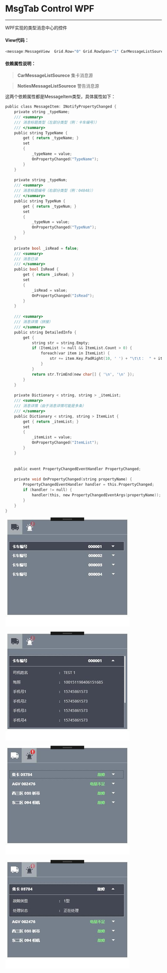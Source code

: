 # MsgTab Control WPF
---
WPF实现的类型消息中心的控件
#### View代码：
```C
<message:MessageView  Grid.Row="0" Grid.RowSpan="1" CarMessageListSourece="{Binding CarMessageList}" NotiesMessageListSourece="{Binding NotiesMessageList}"></message:MessageView>
```

#### 依赖属性说明：
>**CarMessageListSourece** 
集卡消息源

>**NotiesMessageListSourece**
警告消息源

这两个依赖属性都是MessageItem类型，具体属性如下：

```C {.line-numbers}
public class MessageItem: INotifyPropertyChanged {
    private string _typeName;
    /// <summary>
    /// 消息标题类型（左部分类型（例：卡车编号））
    /// </summary>
    public string TypeName {
        get { return _typeName; }
        set 
        {
            _typeName = value;
            OnPropertyChanged("TypeName");
        }
    }

    private string _typeNum;
    /// <summary>
    /// 消息标题编号（右部分类型（例：04848））
    /// </summary>
    public string TypeNum {
        get { return _typeNum; }
        set 
        {
            _typeNum = value;
            OnPropertyChanged("TypeNum");
        }
    }

    private bool _isRead = false;
    /// <summary>
    /// 消息已读
    /// </summary>
    public bool IsRead {
        get { return _isRead; }
        set 
        {
            _isRead = value;
            OnPropertyChanged("IsRead");
        }
    }

    /// <summary>
    /// 消息详情（拼接）
    /// </summary>
    public string DetailedInfo {
        get {
            string str = string.Empty;
            if (ItemList != null && ItemList.Count > 0) {
                foreach(var item in ItemList) {
                    str += item.Key.PadRight(10, ' ') + "\t\t：  " + item.Value + "\n\n";
                }
            }
            return str.TrimEnd(new char[] { '\n', '\n' });
        }
    }

    private Dictionary < string, string > _itemList;
    /// <summary>
    /// 消息详情（由于消息详情可能是多条）
    /// </summary>
    public Dictionary < string, string > ItemList {
        get { return _itemList; }
        set 
        {
            _itemList = value;
            OnPropertyChanged("ItemList");
        }
    }


    public event PropertyChangedEventHandler PropertyChanged;

    private void OnPropertyChanged(string propertyName) {
        PropertyChangedEventHandler handler = this.PropertyChanged;
        if (handler != null) {
            handler(this, new PropertyChangedEventArgs(propertyName));
        }
    }
}
```

![A](https://github.com/lingme/Picture_Bucket/raw/master/MsgTab_Control_WPF_img/index_1.jpg)

![A](https://github.com/lingme/Picture_Bucket/raw/master/MsgTab_Control_WPF_img/index_2.jpg)

![A](https://github.com/lingme/Picture_Bucket/raw/master/MsgTab_Control_WPF_img/index_3.jpg)

![A](https://github.com/lingme/Picture_Bucket/raw/master/MsgTab_Control_WPF_img/index_4.jpg)


